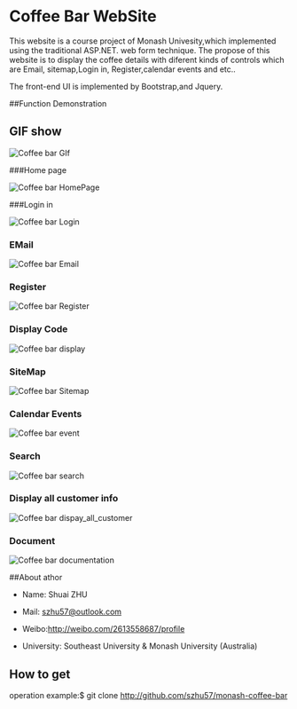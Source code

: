 # Coffee Bar WebSite

This website is a course project of Monash Univesity,which implemented using the traditional ASP.NET. web form technique. The propose of this website is to display the coffee details with diferent kinds of controls which are Email, sitemap,Login in, Register,calendar events and etc..

The front-end UI is implemented by Bootstrap,and Jquery.

##Function Demonstration 

## GIF show


![Coffee bar GIf](/img/show.gif)


###Home page


![Coffee bar HomePage](/img/home.png)

###Login in

![Coffee bar Login](/img/login.png)

### EMail

![Coffee bar Email](/img/email.png)
### Register

![Coffee bar Register](/img/register.png)

### Display Code

![Coffee bar display](/img/display.png)

### SiteMap

![Coffee bar Sitemap](/img/sitemap.png)

### Calendar Events

![Coffee bar event](/img/event.png)

### Search

![Coffee bar search](/img/search.png)

### Display all customer info

![Coffee bar dispay_all_customer](/img/display_all.png)

### Document

![Coffee bar documentation](/img/documentation.png)

##About athor

 * Name: Shuai ZHU

 * Mail: szhu57@outlook.com

 * Weibo:http://weibo.com/2613558687/profile
 
 * University: Southeast University & Monash University (Australia)


## How to get

operation example:$ git clone http://github.com/szhu57/monash-coffee-bar

